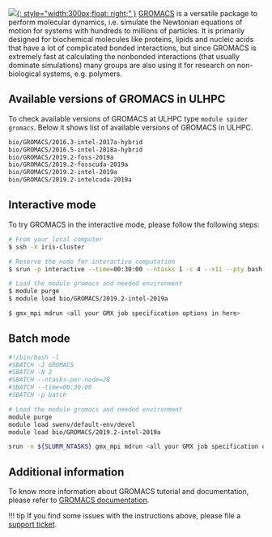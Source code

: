 [![](https://www.nvidia.com/content/dam/en-zz/Solutions/Data-Center/gromacs/GROMACS-Logo.png){: style="width:300px;float: right;" }](http://www.gromacs.org/)
[GROMACS](http://www.gromacs.org/) is a versatile package to perform molecular dynamics, i.e. simulate
the Newtonian equations of motion for systems with hundreds to millions of particles.
It is primarily designed for biochemical molecules like proteins, lipids and nucleic
acids that have a lot of complicated bonded interactions, but since GROMACS
is extremely fast at calculating the nonbonded interactions
(that usually dominate simulations) many groups are also using it
for research on non-biological systems, e.g. polymers.

## Available versions of GROMACS in ULHPC
To check available versions of GROMACS at ULHPC type `module spider gromacs`.
Below it shows list of available versions of GROMACS in ULHPC. 
```bash
bio/GROMACS/2016.3-intel-2017a-hybrid
bio/GROMACS/2016.5-intel-2018a-hybrid
bio/GROMACS/2019.2-foss-2019a
bio/GROMACS/2019.2-fosscuda-2019a
bio/GROMACS/2019.2-intel-2019a
bio/GROMACS/2019.2-intelcuda-2019a
```

## Interactive mode
To try GROMACS in the interactive mode, please follow the following steps:

```bash
# From your local computer
$ ssh -X iris-cluster

# Reserve the node for interactive computation
$ srun -p interactive --time=00:30:00 --ntasks 1 -c 4 --x11 --pty bash -i

# Load the module gromacs and needed environment 
$ module purge
$ module load bio/GROMACS/2019.2-intel-2019a

$ gmx_mpi mdrun <all your GMX job specification options in here>
```

## Batch mode
```bash
#!/bin/bash -l
#SBATCH -J GROMACS
#SBATCH -N 2
#SBATCH --ntasks-per-node=28
#SBATCH --time=00:30:00
#SBATCH -p batch

# Load the module gromacs and needed environment 
module purge
module load swenv/default-env/devel
module load bio/GROMACS/2019.2-intel-2019a

srun -n ${SLURM_NTASKS} gmx_mpi mdrun <all your GMX job specification options in here>
```
## Additional information
To know more information about GROMACS tutorial and documentation,
please refer to [GROMACS documentation](http://manual.gromacs.org/).

!!! tip
    If you find some issues with the instructions above,
    please file a [support ticket](https://hpc.uni.lu/support).  